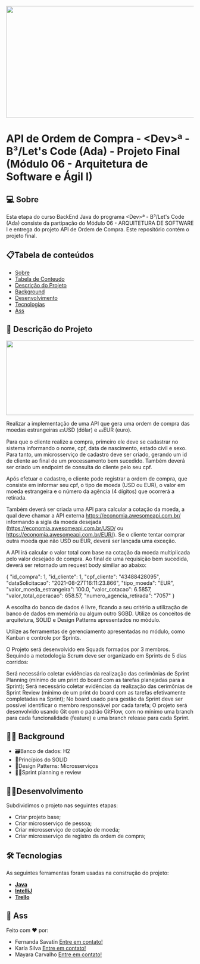 <p align="center">
  <img width="1000" height="300" src="http://conteudo.imguol.com.br/c/noticias/f3/2022/07/13/euro-dolar-1657735597311_v2_1183x887.jpg">
</p>

# API de Ordem de Compra - \<Dev>ª - B³/Let's Code (Ada) - Projeto Final (Módulo 06 - Arquitetura de Software e Ágil I)
 
## 💻 Sobre
Esta etapa do curso BackEnd Java do programa \<Dev>ª - B³/Let's Code (Ada) consiste da partipação do Módulo 06 - ARQUITETURA DE SOFTWARE I e entrega do projeto API de Ordem de Compra. Este repositório contém o projeto final.

## 📋Tabela de conteúdos
<!--ts-->
   * [Sobre](https://github.com/Karla-Silva/conversaodemoedas#-sobre)
   * [Tabela de Conteudo](https://github.com/Karla-Silva/conversaodemoedas#tabela-de-conte%C3%BAdos)
   * [Descrição do Projeto](https://github.com/Karla-Silva/conversaodemoedas#-descri%C3%A7%C3%A3o-do-projeto)
   * [Background](https://github.com/Karla-Silva/conversaodemoedas#-background)
   * [Desenvolvimento](https://github.com/Karla-Silva/conversaodemoedas#desenvolvimento)
   * [Tecnologias](https://github.com/Karla-Silva/conversaodemoedas#-tecnologias)
   * [Ass](https://github.com/Karla-Silva/conversaodemoedas#-ass)
<!--te-->

## 🧾 Descrição do Projeto
  
  <p align="center">
  <img width="1200" height="200" src="https://ada-site-frontend.s3.sa-east-1.amazonaws.com/home/header-logo.svg">
</p>
  Realizar a implementação de uma API que gera uma ordem de compra das moedas estrangeiras 💵USD (dólar) e 💶EUR (euro).
  
  Para que o cliente realize a compra, primeiro ele deve se cadastrar no sistema informando o nome, cpf, data de nascimento, estado civil e sexo. Para tanto, um microsserviço de cadastro deve ser criado, gerando um id de cliente ao final de um processamento bem sucedido. Também deverá ser criado um endpoint de consulta do cliente pelo seu cpf.

Após efetuar o cadastro, o cliente pode registrar a ordem de compra, que consiste em informar seu cpf, o tipo de moeda (USD ou EUR), o valor em moeda estrangeira e o número da agência (4 dígitos) que ocorrerá a retirada.

Também deverá ser criada uma API para calcular a cotação da moeda, a qual deve chamar a API externa https://economia.awesomeapi.com.br/ informando a sigla da moeda desejada (https://economia.awesomeapi.com.br/USD/ ou https://economia.awesomeapi.com.br/EUR/). Se o cliente tentar comprar outra moeda que não USD ou EUR, deverá ser lançada uma exceção.

A API irá calcular o valor total com base na cotação da moeda multiplicada pelo valor desejado de compra. Ao final de uma requisição bem sucedida, deverá ser retornado um request body similiar ao abaixo:

{
    "id_compra": 1,
    "id_cliente": 1,
    "cpf_cliente": "43488428095",
    "dataSolicitacao": "2021-08-27T16:11:23.866",
    "tipo_moeda": "EUR",
    "valor_moeda_estrangeira": 100.0,
    "valor_cotacao": 6.5857,
    "valor_total_operacao": 658.57,
    "numero_agencia_retirada": "7057"
}

A escolha do banco de dados é livre, ficando a seu critério a utilização de banco de dados em memória ou algum outro SGBD. Utilize os conceitos de arquitetura, SOLID e Design Patterns apresentados no módulo.

Utilize as ferramentas de gerenciamento apresentadas no módulo, como Kanban e controle por Sprints.

O Projeto será desenvolvido em Squads formados por 3 membros. Sequindo a metodologia Scrum deve ser organizado em Sprints de 5 dias corridos:

Será necessário coletar evidências da realização das cerimônias de Sprint Planning (mínimo de um print do board com as tarefas planejadas para a Sprint);
Será necessário coletar evidências da realização das cerimônias de Sprint Review (mínimo de um print do board com as tarefas efetivamente completadas na Sprint);
No board usado para gestão da Sprint deve ser possível identificar o membro responsável por cada tarefa;
O projeto será desenvolvido usando Git com o padrão GitFlow, com no mínimo uma branch para cada funcionalidade (feature) e uma branch release para cada Sprint.


## 👩‍🏫 Background
  * 🗃Banco de dados: H2
  * 📃Princípios do SOLID
  * 🤏Design Patterns: Microsserviços
  * 🏃‍♀️Sprint planning e review
 
## 👩‍💻Desenvolvimento
   
 Subdividimos o projeto nas seguintes etapas:
  * Criar projeto base;
  * Criar microsserviço de pessoa;
  * Criar microsserviço de cotação de moeda;
  * Criar microsserviço de registro da ordem de compra;
 
## 🛠 Tecnologias
As seguintes ferramentas foram usadas na construção do projeto:
* **[Java](https://www.java.com/pt-BR/)**
* **[IntelliJ](https://www.jetbrains.com/pt-br/idea/download/#section=windows)**
* **[Trello](https://trello.com/b/Xk50BrK2/projeto-java)**

## 📝 Ass
Feito com ❤️ por: <br>
 * Fernanda Savatin [Entre em contato!](https://www.linkedin.com/in/fernanda-savatin/)
 * Karla Silva [Entre em contato!](https://www.linkedin.com/in/karla-de-morais-silva-821296165/)
 * Mayara Carvalho [Entre em contato!](https://www.linkedin.com/in/mayara-carvalho-a68988250/)
